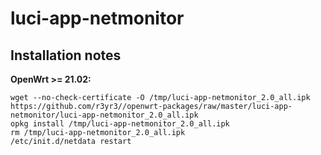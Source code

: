 # luci-app-netmonitor


## Installation notes

**OpenWrt >= 21.02:**

    wget --no-check-certificate -O /tmp/luci-app-netmonitor_2.0_all.ipk https://github.com/r3yr3//openwrt-packages/raw/master/luci-app-netmonitor/luci-app-netmonitor_2.0_all.ipk
    opkg install /tmp/luci-app-netmonitor_2.0_all.ipk
    rm /tmp/luci-app-netmonitor_2.0_all.ipk
    /etc/init.d/netdata restart